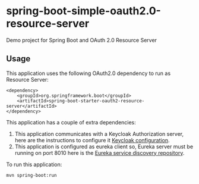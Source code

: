 # spring-boot-simple-oauth2.0-resource-server
Demo project for Spring Boot and OAuth 2.0 Resource Server


## Usage

This application uses the following OAuth2.0 dependency to run as Resource Server:

```
<dependency>
	<groupId>org.springframework.boot</groupId>
	<artifactId>spring-boot-starter-oauth2-resource-server</artifactId>
</dependency>
```

This application has a couple of extra dependencies:
1. This application communicates with a Keycloak Authorization server, here are the instructions to configure it [Keycloak configuration]().
2. This application is configured as eureka client so, Eureka server must be running on port 8010 here is the [Eureka service discovery repository](https://github.com/ClaudioCifuentesAlonso/oauth2.0-eureka-discovery-service.git).

To run this application:

```
mvn spring-boot:run
```